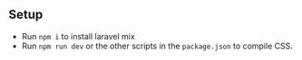 ## Setup
- Run `npm i` to install laravel mix
- Run `npm run dev` or the other scripts in the `package.json` to compile CSS.
